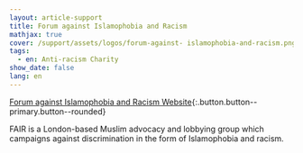 ```yaml
---
layout: article-support
title: Forum against Islamophobia and Racism
mathjax: true
cover: /support/assets/logos/forum-against- islamophobia-and-racism.png
tags:
  - en: Anti-racism Charity
show_date: false
lang: en
---
```


[Forum against Islamophobia and Racism Website](https://www.camdenccc.co.uk){:.button.button--primary.button--rounded}

FAIR is a London-based Muslim advocacy and lobbying group which campaigns against discrimination in the form of Islamophobia and racism.
